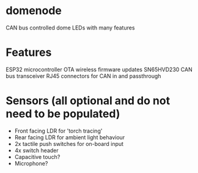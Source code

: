 # domenode
CAN bus controlled dome LEDs with many features

# Features
ESP32 microcontroller
OTA wireless firmware updates
SN65HVD230 CAN bus transceiver
RJ45 connectors for CAN in and passthrough

# Sensors (all optional and do not need to be populated)
* Front facing LDR for 'torch tracing'
* Rear facing LDR for ambient light behaviour
* 2x tactile push switches for on-board input
* 4x switch header
* Capacitive touch?
* Microphone?
